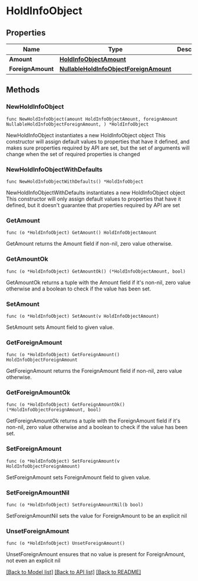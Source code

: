 # HoldInfoObject

## Properties

Name | Type | Description | Notes
------------ | ------------- | ------------- | -------------
**Amount** | [**HoldInfoObjectAmount**](HoldInfoObjectAmount.md) |  | 
**ForeignAmount** | [**NullableHoldInfoObjectForeignAmount**](HoldInfoObjectForeignAmount.md) |  | 

## Methods

### NewHoldInfoObject

`func NewHoldInfoObject(amount HoldInfoObjectAmount, foreignAmount NullableHoldInfoObjectForeignAmount, ) *HoldInfoObject`

NewHoldInfoObject instantiates a new HoldInfoObject object
This constructor will assign default values to properties that have it defined,
and makes sure properties required by API are set, but the set of arguments
will change when the set of required properties is changed

### NewHoldInfoObjectWithDefaults

`func NewHoldInfoObjectWithDefaults() *HoldInfoObject`

NewHoldInfoObjectWithDefaults instantiates a new HoldInfoObject object
This constructor will only assign default values to properties that have it defined,
but it doesn't guarantee that properties required by API are set

### GetAmount

`func (o *HoldInfoObject) GetAmount() HoldInfoObjectAmount`

GetAmount returns the Amount field if non-nil, zero value otherwise.

### GetAmountOk

`func (o *HoldInfoObject) GetAmountOk() (*HoldInfoObjectAmount, bool)`

GetAmountOk returns a tuple with the Amount field if it's non-nil, zero value otherwise
and a boolean to check if the value has been set.

### SetAmount

`func (o *HoldInfoObject) SetAmount(v HoldInfoObjectAmount)`

SetAmount sets Amount field to given value.


### GetForeignAmount

`func (o *HoldInfoObject) GetForeignAmount() HoldInfoObjectForeignAmount`

GetForeignAmount returns the ForeignAmount field if non-nil, zero value otherwise.

### GetForeignAmountOk

`func (o *HoldInfoObject) GetForeignAmountOk() (*HoldInfoObjectForeignAmount, bool)`

GetForeignAmountOk returns a tuple with the ForeignAmount field if it's non-nil, zero value otherwise
and a boolean to check if the value has been set.

### SetForeignAmount

`func (o *HoldInfoObject) SetForeignAmount(v HoldInfoObjectForeignAmount)`

SetForeignAmount sets ForeignAmount field to given value.


### SetForeignAmountNil

`func (o *HoldInfoObject) SetForeignAmountNil(b bool)`

 SetForeignAmountNil sets the value for ForeignAmount to be an explicit nil

### UnsetForeignAmount
`func (o *HoldInfoObject) UnsetForeignAmount()`

UnsetForeignAmount ensures that no value is present for ForeignAmount, not even an explicit nil

[[Back to Model list]](../README.md#documentation-for-models) [[Back to API list]](../README.md#documentation-for-api-endpoints) [[Back to README]](../README.md)


